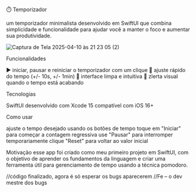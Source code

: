 ⏱️ Temporizador

um temporizador minimalista desenvolvido em SwiftUI que combina simplicidade e funcionalidade para ajudar você a manter o foco e aumentar sua produtividade.

![Captura de Tela 2025-04-10 às 21 23 05 (2)](https://github.com/user-attachments/assets/845959b2-72e0-4d6d-aa6f-74b64c9d7d52)

 Funcionalidades

▶️ iniciar, pausar e reiniciar o temporizador com um clique
🔄 ajuste rápido do tempo (+/- 10s, +/- 1min)
🎯 interface limpa e intuitiva
🔴 zlerta visual quando o tempo está acabando

 Tecnologias

SwiftUI
desenvolvido com Xcode 15
compatível com iOS 16+

 Como usar

ajuste o tempo desejado usando os botões de tempo
toque em "Iniciar" para começar a contagem regressiva
use "Pausar" para interromper temporariamente
clique "Reset" para voltar ao valor inicial

 Motivação
esse app foi criado como meu primeiro projeto em SwiftUI, com o objetivo de aprender os fundamentos da linguagem e criar uma ferramenta útil para gerenciamento de tempo usando a técnica pomodoro.



//código finalizado, agora é só esperar os bugs aparecerem
  //Fe – o dev mestre dos bugs
  
